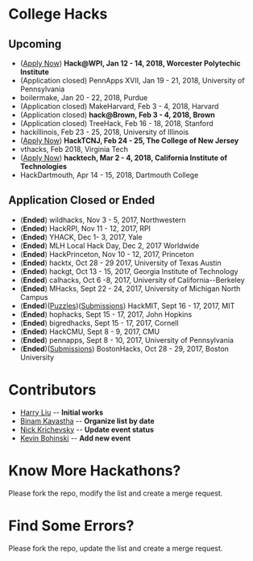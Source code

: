 # College Hacks

## Upcoming
- ([Apply Now](http://hack.wpi.edu)) **Hack@WPI, Jan 12 - 14, 2018, Worcester Polytechic Institute**
- (Application closed) PennApps XVII, Jan 19 - 21, 2018, University of Pennsylvania
- boilermake, Jan 20 - 22, 2018, Purdue
- (Application closed) MakeHarvard, Feb 3 - 4, 2018, Harvard
- (Application closed) **hack@Brown, Feb 3 - 4, 2018, Brown**
- (Application closed) TreeHack, Feb 16 - 18, 2018, Stanford
- hackillinois, Feb 23 - 25, 2018, University of Illinois
- ([Apply Now](https://hacktcnj.com)) **HackTCNJ, Feb 24 - 25, The College of New Jersey**
- vthacks, Feb 2018, Virginia Tech
- ([Apply Now](https://hacktechteam.typeform.com/to/yJkyRe)) **hacktech, Mar 2 - 4, 2018, California Institute of Technologies**
- HackDartmouth, Apr 14 - 15, 2018, Dartmouth College

## Application Closed or Ended
- (**Ended**) wildhacks, Nov 3 - 5, 2017, Northwestern
- (**Ended**) HackRPI, Nov 11 - 12, 2017, RPI
- (**Ended**) YHACK, Dec 1- 3, 2017, Yale
- (**Ended**) MLH Local Hack Day, Dec 2, 2017 Worldwide
- (**Ended**) HackPrinceton, Nov 10 - 12, 2017, Princeton
- (**Ended**) hacktx, Oct 28 - 29 2017, University of Texas Austin
- (**Ended**) hackgt, Oct 13 - 15, 2017, Georgia Institute of Technology
- (**Ended**) calhacks, Oct 6 -8, 2017, University of California--Berkeley
- (**Ended**) MHacks, Sept 22 - 24, 2017, University of Michigan North Campus
- (**Ended**)([Puzzles](https://delorean.codes))([Submissions](https://hackmit2017.devpost.com/submissions)) HackMIT, Sept 16 - 17, 2017, MIT
- (**Ended**) hophacks, Sept 15 - 17, 2017, John Hopkins
- (**Ended**) bigredhacks, Sept 15 - 17, 2017, Cornell
- (**Ended**) HackCMU, Sept 8 - 9, 2017, CMU
- (**Ended**) pennapps, Sept 8 - 10, 2017, University of Pennsylvania
- (**Ended**)([Submissions](https://bostonhacks-f17.devpost.com/submissions)) BostonHacks, Oct 28 - 29, 2017, Boston University

Contributors
===
- [Harry Liu](https://github.com/byliuyang) -- **Initial works**
- [Binam Kayastha](https://github.com/binamkayastha) -- **Organize list by date**
- [Nick Krichevsky](https://github.com/ollien) -- **Update event status**
- [Kevin Bohinski](https://github.com/kbohinski) -- **Add new event**

Know More Hackathons?
===
Please fork the repo, modify the list and create a merge request.

Find Some Errors?
===
Please fork the repo, update the list and create a merge request.
